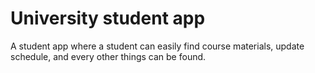 # University student app
A student app where a student can easily find course materials, update schedule, and every other things can be found.
